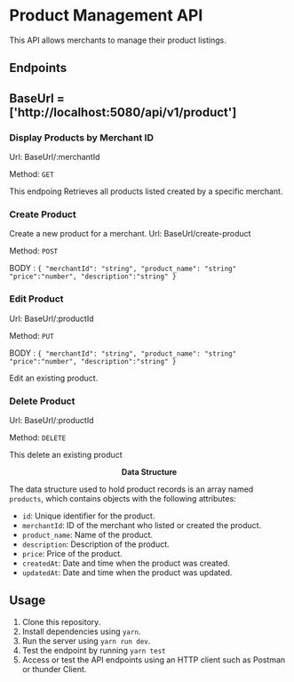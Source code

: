 # Product Management API

This API allows merchants to manage their product listings.

## Endpoints

## BaseUrl = ['http://localhost:5080/api/v1/product']

### Display Products by Merchant ID

Url: BaseUrl/:merchantId

Method: `GET`

This endpoing Retrieves all products listed created by a specific merchant.

### Create Product

Create a new product for a merchant.
Url: BaseUrl/create-product

Method: `POST`

BODY : `{
  "merchantId": "string",
  "product_name": "string"
  "price":"number",
  "description":"string"
} `

### Edit Product

Url: BaseUrl/:productId

Method: `PUT`

BODY : `{
  "merchantId": "string",
  "product_name": "string"
  "price":"number",
  "description":"string"
} `

Edit an existing product.

### Delete Product

Url: BaseUrl/:productId

Method: `DELETE`

This delete an existing product

<center><b>Data Structure</b></center>

The data structure used to hold product records is an array named `products`, which contains objects with the following attributes:

- `id`: Unique identifier for the product.
- `merchantId`: ID of the merchant who listed or created the product.
- `product_name`: Name of the product.
- `description`: Description of the product.
- `price`: Price of the product.
- `createdAt`: Date and time when the product was created.
- `updatedAt`: Date and time when the product was updated.

## Usage

1. Clone this repository.
2. Install dependencies using `yarn`.
3. Run the server using `yarn run dev`.
4. Test the endpoint by running `yarn test`
5. Access or test the API endpoints using an HTTP client such as Postman or thunder Client.
